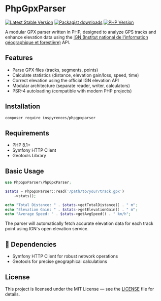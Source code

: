 # PhpGpxParser

[![Latest Stable Version](https://img.shields.io/packagist/v/inspyrenees/phpgpxparser.svg)](https://packagist.org/packages/inspyrenees/phpgpxparser)
[![Packagist downloads](https://img.shields.io/packagist/dm/inspyrenees/phpgpxparser.svg)](https://packagist.org/packages/inspyrenees/phpgpxparser)
[![PHP Version](https://img.shields.io/packagist/php-v/inspyrenees/phpgpxparser)](https://www.php.net/)

A modular GPX parser written in PHP, designed to analyze GPS tracks and enhance elevation data using the [IGN (Institut national de l'information géographique et forestière)](https://geoservices.ign.fr) API.

## Features

- Parse GPX files (tracks, segments, points)
- Calculate statistics (distance, elevation gain/loss, speed, time)
- Correct elevation using the official IGN elevation API
- Modular architecture (separate reader, writer, calculators)
- PSR-4 autoloading (compatible with modern PHP projects)

## Installation

```bash
composer require inspyrenees/phpgpxparser
```

## Requirements

- PHP 8.1+
- Symfony HTTP Client
- Geotools Library

## Basic Usage

```php
use PhpGpxParser\PhpGpxParser;

$stats = PhpGpxParser::read('/path/to/your/track.gpx')
    ->stats();

echo "Total Distance: " . $stats->getTotalDistance() . " m";
echo "Elevation Gain: " . $stats->getElevationGain() . " m";
echo "Average Speed: " . $stats->getAvgSpeed() . " km/h";
```

The parser will automatically fetch accurate elevation data for each track point using IGN's open elevation service.

## 🔗 Dependencies

- Symfony HTTP Client for robust network operations
- Geotools for precise geographical calculations

## License

This project is licensed under the MIT License — see the [LICENSE](LICENSE) file for details.
